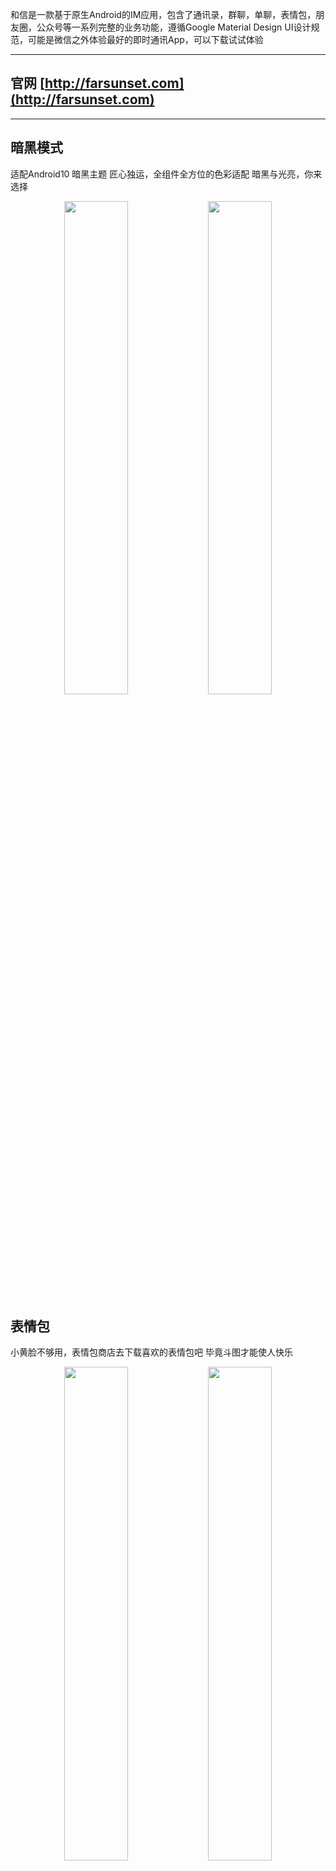 
和信是一款基于原生Android的IM应用，包含了通讯录，群聊，单聊，表情包，朋友圈，公众号等一系列完整的业务功能，遵循Google Material Design UI设计规范，可能是微信之外体验最好的即时通讯App，可以下载试试体验

---
## 官网 [http://farsunset.com](http://farsunset.com) 
--- 
 
## 暗黑模式
适配Android10 暗黑主题
匠心独运，全组件全方位的色彩适配
暗黑与光亮，你来选择
<div align="center">
   <img src="http://staticres.oss-cn-hangzhou.aliyuncs.com/hoxin/single_chatting_dark.jpg" width="45%"  />
   <img src="http://staticres.oss-cn-hangzhou.aliyuncs.com/hoxin/single_chatting_light.jpg" width="45%" />
</div>

## 表情包
小黄脸不够用，表情包商店去下载喜欢的表情包吧
毕竟斗图才能使人快乐
<div align="center">
   <img src="http://staticres.oss-cn-hangzhou.aliyuncs.com/hoxin/emoticon_mall.jpg" width="45%"  />
   <img src="http://staticres.oss-cn-hangzhou.aliyuncs.com/hoxin/emoticon_view.jpg" width="45%" />
</div>


## 消息通知
消息列表可以显示各种消息通知一条不落
并且可以置顶和标记阅读状态
完美适配Android 10
<div align="center">
   <img src="http://staticres.oss-cn-hangzhou.aliyuncs.com/hoxin/session.jpg" width="45%"  />
   <img src="http://staticres.oss-cn-hangzhou.aliyuncs.com/hoxin/session_dark.jpg" width="45%"  />
</div>

## 朋友圈功能
流畅顺滑体验，堪比微信
可以分享图片和文字
还可以分享小视频，网页链接，以及点赞,评论互动
<div align="center">
   <img src="http://staticres.oss-cn-hangzhou.aliyuncs.com/hoxin/moment_timeline_dark.jpg" width="45%"  />
   <img src="http://staticres.oss-cn-hangzhou.aliyuncs.com/hoxin/moment_timeline_light.jpg" width="45%" />
</div>

## 通讯录
双向好友关系
可以静默，删除，拉黑好友
还可以设置朋友圈访问权限
<div align="center">
	<img src="http://staticres.oss-cn-hangzhou.aliyuncs.com/hoxin/contacts.jpg" width="45%"  />
    <img src="http://staticres.oss-cn-hangzhou.aliyuncs.com/hoxin/contacts_dark.jpg" width="45%"  />
</div>

## 公众号
功能原理完全和微信保持一致
独立微服务的接入，自定义菜单，自定义响应内容
<div align="center">
   <img src="http://staticres.oss-cn-hangzhou.aliyuncs.com/hoxin/ms_chat_light.jpg" width="45%"/>
   <img src="http://staticres.oss-cn-hangzhou.aliyuncs.com/hoxin/ms_chat_dark.jpg" width="45%"/>
</div>

## IM通讯
支持单人对话，以及群组聊天
群聊支持禁言模式,全体禁言以及个体禁言
丰富的群聊事件提醒显示
表情，文字，小视频，语音，文件，图片，地理位置
人性化的设置，可以显示消息状态，也可以不告诉对方你是否已读
甚至还可以撤回消息，即使对方已经阅读
<div align="center">
   <img src="http://staticres.oss-cn-hangzhou.aliyuncs.com/hoxin/group_chat.jpg"/>
</div>

